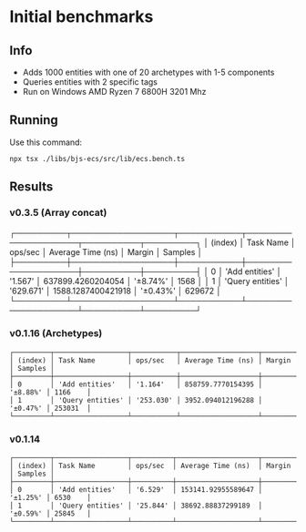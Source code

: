 # Initial benchmarks

## Info

- Adds 1000 entities with one of 20 archetypes with 1-5 components
- Queries entities with 2 specific tags
- Run on Windows AMD Ryzen 7 6800H 3201 Mhz

## Running

Use this command:

```
npx tsx ./libs/bjs-ecs/src/lib/ecs.bench.ts
```

## Results

### v0.3.5 (Array concat)
┌─────────┬──────────────────┬───────────┬────────────────────┬──────────┬─────────┐
│ (index) │ Task Name        │ ops/sec   │ Average Time (ns)  │ Margin   │ Samples │
├─────────┼──────────────────┼───────────┼────────────────────┼──────────┼─────────┤
│ 0       │ 'Add entities'   │ '1.567'   │ 637899.4260204054  │ '±8.74%' │ 1568    │
│ 1       │ 'Query entities' │ '629.671' │ 1588.1287400421918 │ '±0.43%' │ 629672  │
└─────────┴──────────────────┴───────────┴────────────────────┴──────────┴─────────┘

### v0.1.16 (Archetypes)

```
┌─────────┬──────────────────┬───────────┬───────────────────┬──────────┬─────────┐
│ (index) │ Task Name        │ ops/sec   │ Average Time (ns) │ Margin   │ Samples │
├─────────┼──────────────────┼───────────┼───────────────────┼──────────┼─────────┤
│ 0       │ 'Add entities'   │ '1.164'   │ 858759.7770154395 │ '±8.88%' │ 1166    │
│ 1       │ 'Query entities' │ '253.030' │ 3952.094012196288 │ '±0.47%' │ 253031  │
└─────────┴──────────────────┴───────────┴───────────────────┴──────────┴─────────┘
```

### v0.1.14

```
┌─────────┬──────────────────┬──────────┬────────────────────┬──────────┬─────────┐
│ (index) │ Task Name        │ ops/sec  │ Average Time (ns)  │ Margin   │ Samples │
├─────────┼──────────────────┼──────────┼────────────────────┼──────────┼─────────┤
│ 0       │ 'Add entities'   │ '6.529'  │ 153141.92955589647 │ '±1.25%' │ 6530    │
│ 1       │ 'Query entities' │ '25.844' │ 38692.88837299189  │ '±0.59%' │ 25845   │
└─────────┴──────────────────┴──────────┴────────────────────┴──────────┴─────────┘
```
